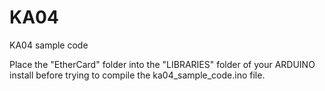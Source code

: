# KA04
KA04 sample code

Place the "EtherCard" folder into the "LIBRARIES" folder of your ARDUINO install before trying to compile the ka04_sample_code.ino file.